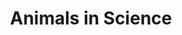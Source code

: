 ---
pid: ch176
title: Animals in Science
location_transcription: '3'
coordinates: "[-75.196416388487, 39.951069369276]"
zipcode: '19103'
gen_neighborhood: Center City
neighborhood: Rittenhouse Square,Avenue of The Arts,Logan Square,Fitler Square
outside_phl: 
age: '37'
age_range: 30-39
instagram: 
image_file_name: ch_176.jpg
proposal_transcription: |-
  Monuments dedicated to Research animals. like a mouse.
  Philadelphia is home to many biomedical research institutions ie. UPENN, Wistar, CHOP etc.
  these animals gave their lives to advance medicine.
topic: Animals,Health
topic_summary: 0, 0
type: Conceptual,Other No Form,Memorial
keywords_other: mice, research, medicine
credit: Roma Owen
image_labels: 
twitter: 
facebook: 
permalink: "/monuments/ch176/"
layout: item-page
---